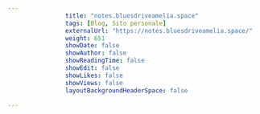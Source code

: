 ---
                title: "notes.bluesdriveamelia.space"
                tags: [Blog, Sito personale]
                externalUrl: "https://notes.bluesdriveamelia.space/"
                weight: 651
                showDate: false
                showAuthor: false
                showReadingTime: false
                showEdit: false
                showLikes: false
                showViews: false
                layoutBackgroundHeaderSpace: false
                ---

